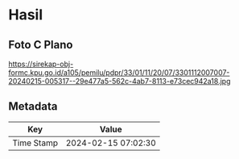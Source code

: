 # Hasil

## Foto C Plano

https://sirekap-obj-formc.kpu.go.id/a105/pemilu/pdpr/33/01/11/20/07/3301112007007-20240215-005317--29e477a5-562c-4ab7-8113-e73cec942a18.jpg


## Metadata

| Key        | Value               |
| ---------- | ------------------- |
| Time Stamp | 2024-02-15 07:02:30 |



